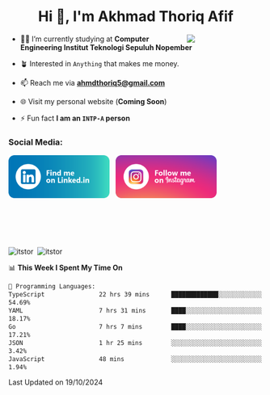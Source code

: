 <h1 align="center">Hi 👋, I'm Akhmad Thoriq Afif</h1>

<img align="right" src="https://i.giphy.com/media/VbnUQpnihPSIgIXuZv/giphy.webp" style="width:30%;">

- 👨‍🎓 I’m currently studying at **Computer Engineering Institut Teknologi Sepuluh Nopember**

- 🪴 Interested in `Anything` that makes me money.

- 📫 Reach me via **ahmdthoriq5@gmail.com**

- 🌐 Visit my personal website (**Coming Soon**)

- ⚡ Fun fact **I am an `INTP-A` person**

<h3 align="left">Social Media:</h3>
<p align="left">
<a href="https://linkedin.com/in/akhmad-thoriq-afif" target="_blank"><img align="center" src="./images/linkedin.png" alt="akhmad-thoriq-afif" width="200" /></a>&nbsp;&nbsp;
<a href="https://instagram.com/ahmdthoriq_" target="_blank"><img align="center" src="./images/instagram.png" alt="ahmdthoriq_"width="200" /></a>
</p>
</br>
</br>
</br>
</br>
<p><img align="center" src="https://github-readme-stats.vercel.app/api?username=itstor&show_icons=true&locale=en&theme=nord" alt="itstor" height="170"/>&nbsp;&nbsp;<img align="center" src="https://github-readme-stats.vercel.app/api/top-langs?username=itstor&show_icons=true&locale=en&layout=compact&theme=nord" alt="itstor" height="170" /></p>

<!--START_SECTION:waka-->
📊 **This Week I Spent My Time On** 

```text
💬 Programming Languages: 
TypeScript               22 hrs 39 mins      █████████████░░░░░░░░░░░░   54.69% 
YAML                     7 hrs 31 mins       ████░░░░░░░░░░░░░░░░░░░░░   18.17% 
Go                       7 hrs 7 mins        ████░░░░░░░░░░░░░░░░░░░░░   17.21% 
JSON                     1 hr 25 mins        ░░░░░░░░░░░░░░░░░░░░░░░░░   3.42% 
JavaScript               48 mins             ░░░░░░░░░░░░░░░░░░░░░░░░░   1.94%

```


 Last Updated on 19/10/2024
<!--END_SECTION:waka-->
